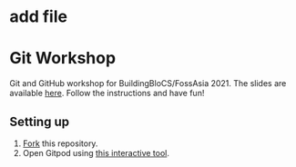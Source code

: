 # add file 
# Git Workshop
Git and GitHub workshop for BuildingBloCS/FossAsia 2021.
The slides are available [here](https://docs.google.com/presentation/d/10tTCsTptzzactGALfkHiEsesUk0pYiIPNyKYMIlnv48/edit#slide=id.g872660401b_0_46). Follow the instructions and have fun!

## Setting up
1. [Fork](https://github.com/junron/git-workshop/fork) this repository.
2. Open Gitpod using [this interactive tool](https://junron.dev#/git).
